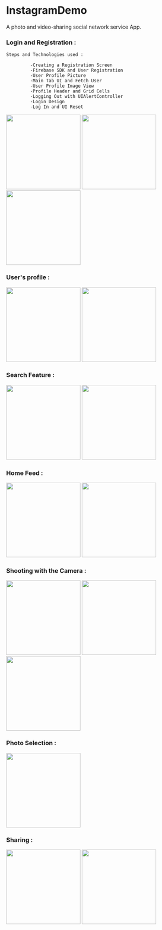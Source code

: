 # InstagramDemo
A photo and video-sharing social network service App.


<h3>Login and Registration :</h3>

    Steps and Technologies used :
     
             -Creating a Registration Screen
             -Firebase SDK and User Registration
             -User Profile Picture
             -Main Tab UI and Fetch User
             -User Profile Image View
             -Profile Header and Grid Cells
             -Logging Out with UIAlertController
             -Login Design
             -Log In and UI Reset


<img src="https://github.com/YassineDaoudi/InstagramDemo/blob/master/IMG_2715.png" width="200"> <img src="https://github.com/YassineDaoudi/InstagramDemo/blob/master/IMG_2716.png" width="200"> <img src="https://github.com/YassineDaoudi/InstagramDemo/blob/master/IMG_2733.png" width="200">


<h3>User's profile :</h3>

<img src="https://github.com/YassineDaoudi/InstagramDemo/blob/master/IMG_2717.png" width="200"> <img src="https://github.com/YassineDaoudi/InstagramDemo/blob/master/IMG_2718.png" width="200">

<h3>Search Feature :</h3>

<img src="https://github.com/YassineDaoudi/InstagramDemo/blob/master/IMG_2719.png" width="200"> <img src="https://github.com/YassineDaoudi/InstagramDemo/blob/master/IMG_2720.png" width="200">

<h3>Home Feed :</h3>

<img src="https://github.com/YassineDaoudi/InstagramDemo/blob/master/IMG_2721.png" width="200"> <img src="https://github.com/YassineDaoudi/InstagramDemo/blob/master/IMG_2722.png" width="200">

<h3>Shooting with the Camera :</h3>

<img src="https://github.com/YassineDaoudi/InstagramDemo/blob/master/IMG_2723.png" width="200"> <img src="https://github.com/YassineDaoudi/InstagramDemo/blob/master/IMG_2726.jpg" width="200"> <img src="https://github.com/YassineDaoudi/InstagramDemo/blob/master/IMG_2729.png" width="200">


<h3>Photo Selection :</h3>

<img src="https://github.com/YassineDaoudi/InstagramDemo/blob/master/IMG_2730.png" width="200">

<h3>Sharing :</h3>

<img src="https://github.com/YassineDaoudi/InstagramDemo/blob/master/IMG_2731.png" width="200"> <img src="https://github.com/YassineDaoudi/InstagramDemo/blob/master/IMG_2732.png" width="200">

